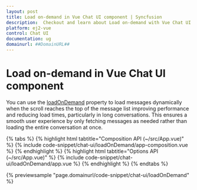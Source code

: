 ```yaml
---
layout: post
title: Load on-demand in Vue Chat UI component | Syncfusion
description:  Checkout and learn about Load on-demand with Vue Chat UI component of Syncfusion Essential JS 2 and more details.
platform: ej2-vue
control: Chat UI
documentation: ug
domainurl: ##DomainURL##
---
```


# Load on-demand in Vue Chat UI component

You can use the [loadOnDemand](../api/chat-ui/chatUIModel/#loadondemand) property to load messages dynamically when the scroll reaches the top of the message list improving performance and reducing load times, particularly in long conversations. This ensures a smooth user experience by only fetching messages as needed rather than loading the entire conversation at once.

{% tabs %}
{% highlight html tabtitle="Composition API (~/src/App.vue)" %}
{% include code-snippet/chat-ui/loadOnDemand/app-composition.vue %}
{% endhighlight %}
{% highlight html tabtitle="Options API (~/src/App.vue)" %}
{% include code-snippet/chat-ui/loadOnDemand/app.vue %}
{% endhighlight %}
{% endtabs %}
  
{% previewsample "page.domainurl/code-snippet/chat-ui/loadOnDemand" %}
